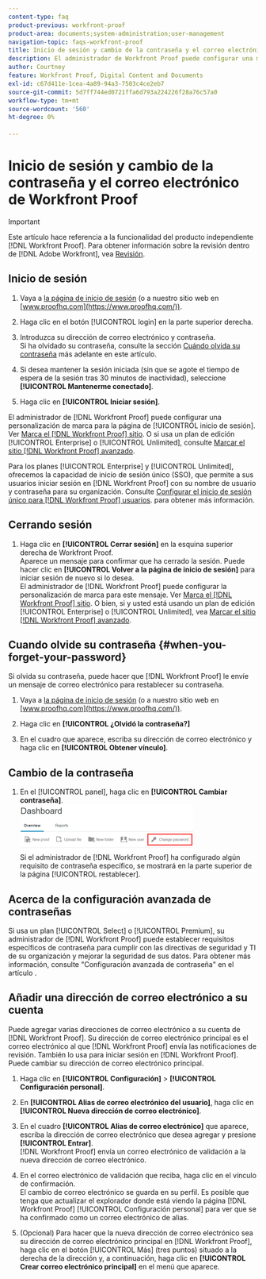 ```yaml
---
content-type: faq
product-previous: workfront-proof
product-area: documents;system-administration;user-management
navigation-topic: faqs-workfront-proof
title: Inicio de sesión y cambio de la contraseña y el correo electrónico de Workfront Proof
description: El administrador de Workfront Proof puede configurar una marca personalizada para la página de inicio de sesión. Consulte Marca en el sitio de Workfront Proof. O bien, si está utilizando un plan Enterprise o Unlimited edition, consulte Brand the Workfront Proof site - advanced .
author: Courtney
feature: Workfront Proof, Digital Content and Documents
exl-id: c67d411e-1cea-4a89-94a3-7503c4ce2eb7
source-git-commit: 5d7ff744ed0721ffa6d793a224226f28a76c57a0
workflow-type: tm+mt
source-wordcount: '560'
ht-degree: 0%

---
```


# Inicio de sesión y cambio de la contraseña y el correo electrónico de Workfront Proof

>[!IMPORTANT]
>
>Este artículo hace referencia a la funcionalidad del producto independiente [!DNL Workfront Proof]. Para obtener información sobre la revisión dentro de [!DNL Adobe Workfront], vea [Revisión](../../../review-and-approve-work/proofing/proofing.md).

## Inicio de sesión

1. Vaya a [la página de inicio de sesión](https://www.proofhq.com/login) (o a nuestro sitio web en [www.proofhq.com](https://www.proofhq.com/)).

1. Haga clic en el botón [!UICONTROL login] en la parte superior derecha.
1. Introduzca su dirección de correo electrónico y contraseña.\
   Si ha olvidado su contraseña, consulte la sección [Cuándo olvida su contraseña](#when-you-forget-your-password) más adelante en este artículo.

1. Si desea mantener la sesión iniciada (sin que se agote el tiempo de espera de la sesión tras 30 minutos de inactividad), seleccione **[!UICONTROL Mantenerme conectado]**.
1. Haga clic en **[!UICONTROL Iniciar sesión]**.

El administrador de [!DNL Workfront Proof] puede configurar una personalización de marca para la página de [!UICONTROL inicio de sesión]. Ver [Marca el [!DNL Workfront Proof] sitio](../../../workfront-proof/wp-acct-admin/branding/brand-wp-site.md). O si usa un plan de edición [!UICONTROL Enterprise] o [!UICONTROL Unlimited], consulte [Marcar el sitio [!DNL Workfront Proof] avanzado](../../../workfront-proof/wp-acct-admin/branding/brand-wp-site-advanced.md).

Para los planes [!UICONTROL Enterprise] y [!UICONTROL Unlimited], ofrecemos la capacidad de inicio de sesión único (SSO), que permite a sus usuarios iniciar sesión en [!DNL Workfront Proof] con su nombre de usuario y contraseña para su organización. Consulte [Configurar el inicio de sesión único para [!DNL Workfront Proof] usuarios](../../../workfront-proof/wp-acct-admin/account-settings/configure-sso-for-wp-users.md). para obtener más información.

## Cerrando sesión

1. Haga clic en **[!UICONTROL Cerrar sesión]** en la esquina superior derecha de Workfront Proof.\
   Aparece un mensaje para confirmar que ha cerrado la sesión. Puede hacer clic en **[!UICONTROL Volver a la página de inicio de sesión]** para iniciar sesión de nuevo si lo desea.\
   El administrador de [!DNL Workfront Proof] puede configurar la personalización de marca para este mensaje. Ver [Marca el [!DNL Workfront Proof] sitio](../../../workfront-proof/wp-acct-admin/branding/brand-wp-site.md). O bien, si y usted está usando un plan de edición [!UICONTROL Enterprise] o [!UICONTROL Unlimited], vea [Marcar el sitio [!DNL Workfront Proof] avanzado](../../../workfront-proof/wp-acct-admin/branding/brand-wp-site-advanced.md).

## Cuando olvide su contraseña {#when-you-forget-your-password}

Si olvida su contraseña, puede hacer que [!DNL Workfront Proof] le envíe un mensaje de correo electrónico para restablecer su contraseña.

1. Vaya a [la página de inicio de sesión](https://www.proofhq.com/login) (o a nuestro sitio web en [www.proofhq.com](https://www.proofhq.com/)).

1. Haga clic en **[!UICONTROL ¿Olvidó la contraseña?]**
1. En el cuadro que aparece, escriba su dirección de correo electrónico y haga clic en **[!UICONTROL Obtener vínculo]**.

## Cambio de la contraseña

1. En el [!UICONTROL panel], haga clic en **[!UICONTROL Cambiar contraseña]**.\
   ![Cambiar contraseña.png](assets/change-passowrd-350x95.png)\
   Si el administrador de [!DNL Workfront Proof] ha configurado algún requisito de contraseña específico, se mostrará en la parte superior de la página [!UICONTROL restablecer].

## Acerca de la configuración avanzada de contraseñas

Si usa un plan [!UICONTROL Select] o [!UICONTROL Premium], su administrador de [!DNL Workfront Proof] puede establecer requisitos específicos de contraseña para cumplir con las directivas de seguridad y TI de su organización y mejorar la seguridad de sus datos. Para obtener más información, consulte &quot;Configuración avanzada de contraseña&quot; en el artículo .

## Añadir una dirección de correo electrónico a su cuenta

Puede agregar varias direcciones de correo electrónico a su cuenta de [!DNL Workfront Proof]. Su dirección de correo electrónico principal es el correo electrónico al que [!DNL Workfront Proof] envía las notificaciones de revisión. También lo usa para iniciar sesión en [!DNL Workfront Proof]. Puede cambiar su dirección de correo electrónico principal.

1. Haga clic en **[!UICONTROL Configuración]** > **[!UICONTROL Configuración personal]**.

1. En **[!UICONTROL Alias de correo electrónico del usuario]**, haga clic en **[!UICONTROL Nueva dirección de correo electrónico]**.

1. En el cuadro **[!UICONTROL Alias de correo electrónico]** que aparece, escriba la dirección de correo electrónico que desea agregar y presione **[!UICONTROL Entrar]**.\
   [!DNL Workfront Proof] envía un correo electrónico de validación a la nueva dirección de correo electrónico.

1. En el correo electrónico de validación que reciba, haga clic en el vínculo de confirmación.\
   El cambio de correo electrónico se guarda en su perfil. Es posible que tenga que actualizar el explorador donde está viendo la página [!DNL Workfront Proof] [!UICONTROL Configuración personal] para ver que se ha confirmado como un correo electrónico de alias.
1. (Opcional) Para hacer que la nueva dirección de correo electrónico sea su dirección de correo electrónico principal en [!DNL Workfront Proof], haga clic en el botón [!UICONTROL Más] (tres puntos) situado a la derecha de la dirección y, a continuación, haga clic en **[!UICONTROL Crear correo electrónico principal]** en el menú que aparece.
